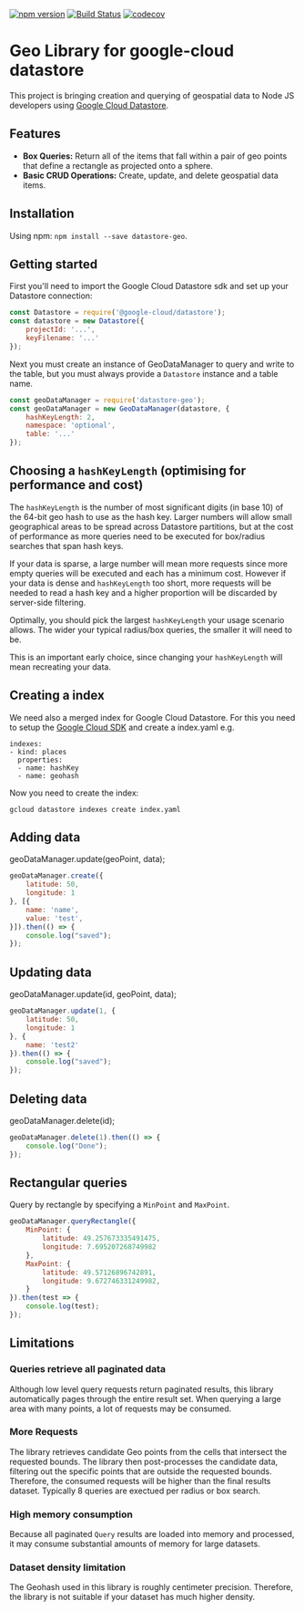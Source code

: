 [![npm version](https://badge.fury.io/js/datastore-geo.svg)](https://badge.fury.io/js/datastore-geo)
[![Build Status](https://travis-ci.com/damack/datastore-geo.svg?branch=master)](https://travis-ci.com/damack/datastore-geo)
[![codecov](https://codecov.io/gh/damack/datastore-geo/branch/master/graph/badge.svg)](https://codecov.io/gh/damack/datastore-geo)

# Geo Library for google-cloud datastore
This project is bringing creation and querying of geospatial data to Node JS developers using [Google Cloud Datastore][datastore].

## Features
* **Box Queries:** Return all of the items that fall within a pair of geo points that define a rectangle as projected onto a sphere.
* **Basic CRUD Operations:** Create, update, and delete geospatial data items.

## Installation
Using npm:
`npm install --save datastore-geo`.

## Getting started
First you'll need to import the Google Cloud Datastore sdk and set up your Datastore connection:

```js
const Datastore = require('@google-cloud/datastore');
const datastore = new Datastore({
    projectId: '...',
    keyFilename: '...'
});
```

Next you must create an instance of GeoDataManager to query and write to the table, but you must always provide a `Datastore` instance and a table name.

```js
const geoDataManager = require('datastore-geo');
const geoDataManager = new GeoDataManager(datastore, {
    hashKeyLength: 2,
    namespace: 'optional',
    table: '...'
});
```

## Choosing a `hashKeyLength` (optimising for performance and cost)
The `hashKeyLength` is the number of most significant digits (in base 10) of the 64-bit geo hash to use as the hash key. Larger numbers will allow small geographical areas to be spread across Datastore partitions, but at the cost of performance as more queries need to be executed for box/radius searches that span hash keys. 

If your data is sparse, a large number will mean more requests since more empty queries will be executed and each has a minimum cost. However if your data is dense and `hashKeyLength` too short, more requests will be needed to read a hash key and a higher proportion will be discarded by server-side filtering.

Optimally, you should pick the largest `hashKeyLength` your usage scenario allows. The wider your typical radius/box queries, the smaller it will need to be.

This is an important early choice, since changing your `hashKeyLength` will mean recreating your data.

## Creating a index
We need also a merged index for Google Cloud Datastore. For this you need to setup the [Google Cloud SDK][sdk] and create a index.yaml e.g.

```
indexes:
- kind: places
  properties:
  - name: hashKey
  - name: geohash
```

Now you need to create the index:

```
gcloud datastore indexes create index.yaml
```

## Adding data
geoDataManager.update(geoPoint, data);

```js
geoDataManager.create({
    latitude: 50,
    longitude: 1
}, [{
    name: 'name',
    value: 'test',
}]).then(() => {
    console.log("saved");
});
```

## Updating data
geoDataManager.update(id, geoPoint, data);

```js
geoDataManager.update(1, {
    latitude: 50,
    longitude: 1
}, {
    name: 'test2'
}).then(() => {
    console.log("saved");
});
```

## Deleting data
geoDataManager.delete(id);

```js
geoDataManager.delete(1).then(() => {
    console.log("Done");
});
```

## Rectangular queries
Query by rectangle by specifying a `MinPoint` and `MaxPoint`.

```js
geoDataManager.queryRectangle({
    MinPoint: {
        latitude: 49.257673335491475,
        longitude: 7.695207268749982
    },
    MaxPoint: {
        latitude: 49.57126896742891,
        longitude: 9.672746331249982,
    }
}).then(test => {
    console.log(test);
});
```

## Limitations

### Queries retrieve all paginated data
Although low level query requests return paginated results, this library automatically pages through the entire result set. When querying a large area with many points, a lot of requests may be consumed.

### More Requests
The library retrieves candidate Geo points from the cells that intersect the requested bounds. The library then post-processes the candidate data, filtering out the specific points that are outside the requested bounds. Therefore, the consumed requests will be higher than the final results dataset. Typically 8 queries are exectued per radius or box search.

### High memory consumption
Because all paginated `Query` results are loaded into memory and processed, it may consume substantial amounts of memory for large datasets.

### Dataset density limitation
The Geohash used in this library is roughly centimeter precision. Therefore, the library is not suitable if your dataset has much higher density.

[datastore]: https://github.com/googleapis/nodejs-datastore
[sdk]: https://cloud.google.com/sdk/docs
